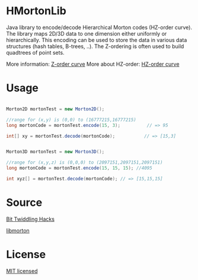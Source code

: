 # HMortonLib

Java library to encode/decode Hierarchical Morton codes (HZ-order curve). The library maps 2D/3D data to one dimension either uniformly or hierarchically. This encoding can be used to store the data in various data structures (hash tables, B-trees, ..). The Z-ordering is often used to build quadtrees of point sets. 

More information: [Z-order curve](https://en.wikipedia.org/wiki/Z-order_curve)
More about HZ-order: [HZ-order curve](http://www.pascucci.org/pdf-papers/chapter-thaoe.pdf)

# Usage


```java

Morton2D mortonTest = new Morton2D();

//range for (x,y) is (0,0) to (16777215,16777215) 
long mortonCode = mortonTest.encode(15, 3);          // => 95

int[] xy = mortonTest.decode(mortonCode); 			// => [15,3]


```

```java

Morton3D mortonTest = new Morton3D();

//range for (x,y,z) is (0,0,0) to (2097151,2097151,2097151) 
long mortonCode = mortonTest.encode(15, 15, 15); //4095

int xyz[] = mortonTest.decode(mortonCode); // => [15,15,15]


```


# Source

[Bit Twiddling Hacks](http://graphics.stanford.edu/~seander/bithacks.html#InterleaveTableLookup) 

[libmorton](https://github.com/Forceflow/libmorton) 


# License 

[MIT licensed](https://github.com/eren-ck/MortonLib/blob/master/LICENSE)
